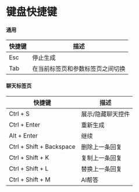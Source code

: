 # 键盘快捷键

#### 通用

| 快捷键                   | 描述                                             |
|-------------------------|--------------------------------------------------|
| Esc                     | 停止生成                                          |
| Tab                     | 在当前标签页和参数标签页之间切换                   |

#### 聊天标签页

| 快捷键                   | 描述                                             |
|-------------------------|--------------------------------------------------|
| Ctrl + S                | 展示/隐藏聊天控件                                 |
| Ctrl + Enter            | 重新生成                                          |
| Alt + Enter             | 继续                                             |
| Ctrl + Shift + Backspace| 删除上一条回复                                    |
| Ctrl + Shift + K        | 复制上一条回复                                    |
| Ctrl + Shift + L        | 替换上一条回复                                    |
| Ctrl + Shift + M        | AI帮答                                           |
